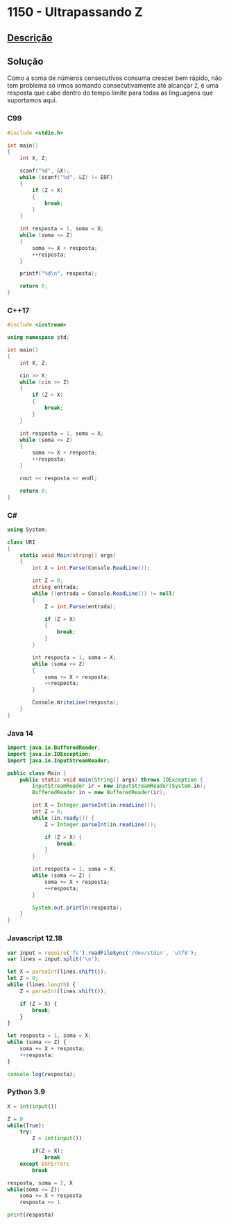 # 1150 - Ultrapassando Z

## [Descrição](https://www.beecrowd.com.br/judge/pt/problems/view/1150)

## Solução

Como a soma de números consecutivos consuma crescer bem rápido, não tem problema só irmos somando consecutivamente até alcançar `Z`, é uma resposta que cabe dentro do tempo limite para todas as linguagens que suportamos aqui.

### C99

```c
#include <stdio.h>

int main()
{
    int X, Z;

    scanf("%d", &X);
    while (scanf("%d", &Z) != EOF)
    {
        if (Z > X)
        {
            break;
        }
    }

    int resposta = 1, soma = X;
    while (soma <= Z)
    {
        soma += X + resposta;
        ++resposta;
    }

    printf("%d\n", resposta);

    return 0;
}
```

### C++17

```cpp
#include <iostream>

using namespace std;

int main()
{
    int X, Z;

    cin >> X;
    while (cin >> Z)
    {
        if (Z > X)
        {
            break;
        }
    }

    int resposta = 1, soma = X;
    while (soma <= Z)
    {
        soma += X + resposta;
        ++resposta;
    }

    cout << resposta << endl;

    return 0;
}
```

### C#

```cs
using System;

class URI
{
    static void Main(string[] args)
    {
        int X = int.Parse(Console.ReadLine());

        int Z = 0;
        string entrada;
        while ((entrada = Console.ReadLine()) != null)
        {
            Z = int.Parse(entrada);

            if (Z > X)
            {
                break;
            }
        }

        int resposta = 1, soma = X;
        while (soma <= Z)
        {
            soma += X + resposta;
            ++resposta;
        }

        Console.WriteLine(resposta);
    }
}
```

### Java 14

```java
import java.io.BufferedReader;
import java.io.IOException;
import java.io.InputStreamReader;

public class Main {
    public static void main(String[] args) throws IOException {
        InputStreamReader ir = new InputStreamReader(System.in);
        BufferedReader in = new BufferedReader(ir);

        int X = Integer.parseInt(in.readLine());
        int Z = 0;
        while (in.ready()) {
            Z = Integer.parseInt(in.readLine());

            if (Z > X) {
                break;
            }
        }

        int resposta = 1, soma = X;
        while (soma <= Z) {
            soma += X + resposta;
            ++resposta;
        }

        System.out.println(resposta);
    }
}
```

### Javascript 12.18

```js
var input = require('fs').readFileSync('/dev/stdin', 'utf8');
var lines = input.split('\n');

let X = parseInt(lines.shift());
let Z = 0;
while (lines.length) {
    Z = parseInt(lines.shift());

    if (Z > X) {
        break;
    }
}

let resposta = 1, soma = X;
while (soma <= Z) {
    soma += X + resposta;
    ++resposta;
}

console.log(resposta);
```

### Python 3.9

```py
X = int(input())

Z = 0
while(True):
    try:
        Z = int(input())

        if(Z > X):
            break
    except EOFError:
        break

resposta, soma = 1, X
while(soma <= Z):
    soma += X + resposta
    resposta += 1

print(resposta)
```